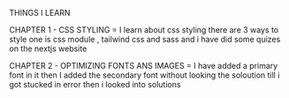 THINGS I LEARN 

CHAPTER 1 - CSS STYLING = I learn about css styling there are 3 ways to style one is css module , tailwind css and sass and i have did some quizes on the nextjs website 

CHAPTER 2 - OPTIMIZING FONTS ANS IMAGES = I have added a primary font in it then I added the secondary font without looking the soloution till i got stucked in error then i looked into solutions
